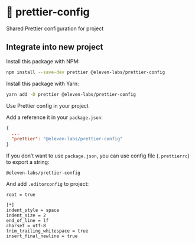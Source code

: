 # :nail_care: prettier-config
Shared Prettier configuration for project

## Integrate into new project

Install this package with NPM:

```sh
npm install --save-dev prettier @eleven-labs/prettier-config
```

Install this package with Yarn:

```sh
yarn add -D prettier @eleven-labs/prettier-config
```

Use Prettier config in your project

Add a reference it in your `package.json`:

```json
{
  ...
  "prettier": "@eleven-labs/prettier-config"
}
```

If you don’t want to use `package.json`, you can use config file (`.prettierrc`) to export a string:

```
@eleven-labs/prettier-config
```

And add `.editorconfig` to project:
```
root = true

[*]
indent_style = space
indent_size = 2
end_of_line = lf
charset = utf-8
trim_trailing_whitespace = true
insert_final_newline = true
```
